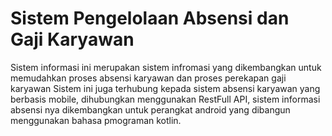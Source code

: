 # Sistem Pengelolaan Absensi dan Gaji Karyawan
Sistem informasi ini merupakan sistem infromasi yang dikembangkan untuk memudahkan proses absensi karyawan dan proses perekapan gaji karyawan
Sistem ini juga terhubung kepada sistem absensi karyawan yang berbasis mobile, dihubungkan menggunakan RestFull API, sistem informasi absensi nya dikembangkan untuk perangkat android yang dibangun menggunakan bahasa pmograman kotlin.
